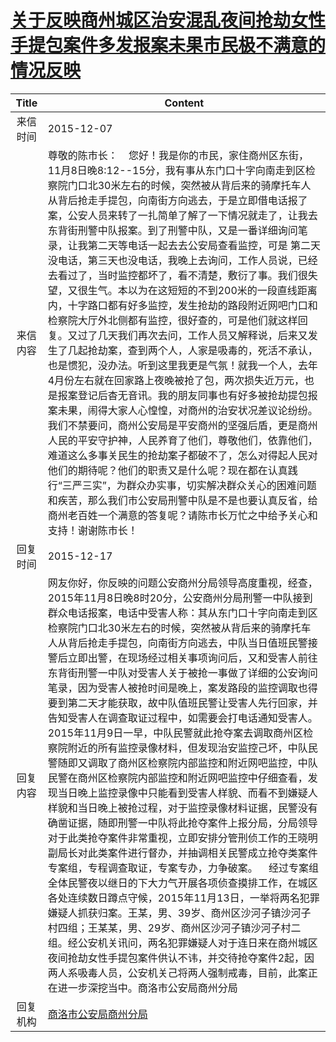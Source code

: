 # <a href="http://www.shangluo.gov.cn/zmhd/ldxxxx.jsp?urltype=leadermail.LeaderMailContentUrl&wbtreeid=1112&leadermailid=3429">关于反映商州城区治安混乱夜间抢劫女性手提包案件多发报案未果市民极不满意的情况反映</a>
| Title |                                                                                                                                                                                                                                                                                                                                                                                        Content                                                                                                                                                                                                                                                                                                                                                                                         |
|:-----:|----------------------------------------------------------------------------------------------------------------------------------------------------------------------------------------------------------------------------------------------------------------------------------------------------------------------------------------------------------------------------------------------------------------------------------------------------------------------------------------------------------------------------------------------------------------------------------------------------------------------------------------------------------------------------------------------------------------------------------------------------------------------------------------|
| 来信时间  | 2015-12-07                                                                                                                                                                                                                                                                                                                                                                                                                                                                                                                                                                                                                                                                                                                                                                             |
| 来信内容  | 尊敬的陈市长：    您好！我是你的市民，家住商州区东街，11月8日晚8:12--15分，我有事从东门口十字向南走到区检察院门口北30米左右的时候，突然被从背后来的骑摩托车人从背后抢走手提包，向南街方向逃去，于是立即借电话报了案，公安人员来转了一扎简单了解了一下情况就走了，让我去东背街刑警中队报案。到了刑警中队，又是一番详细询问笔录，让我第二天等电话一起去去公安局查看监控，可是 第二天没电话，第三天也没电话，我晚上去询问，工作人员说，已经去看过了，当时监控都坏了，看不清楚，敷衍了事。我们很失望，又很生气。本以为在这短短的不到200米的一段直线距离内，十字路口都有好多监控，发生抢劫的路段附近网吧门口和检察院大厅外北侧都有监控，很好查的，可是他们就这样回复。又过了几天我们再次去问，工作人员又解释说，后来又发生了几起抢劫案，查到两个人，人家是吸毒的，死活不承认，也是惯犯，没办法。听到这里我更是气氛！就我一个人，去年4月份左右就在回家路上夜晚被抢了包，两次损失近万元，也是报案登记后杳无音讯。我的朋友同事也有好多被抢劫提包报案未果，闹得大家人心惶惶，对商州的治安状况差议论纷纷。我们不禁要问，商州公安局是平安商州的坚强后盾，更是商州人民的平安守护神，人民养育了他们，尊敬他们，依靠他们，难道这么多事关民生的抢劫案子都破不了，怎么对得起人民对他们的期待呢？他们的职责又是什么呢？现在都在认真践行“三严三实”，为群众办实事，切实解决群众关心的困难问题和疾苦，那么我们市公安局刑警中队是不是也要认真反省，给商州老百姓一个满意的答复呢？请陈市长万忙之中给予关心和支持！谢谢陈市长！                                                                       |
| 回复时间  | 2015-12-17                                                                                                                                                                                                                                                                                                                                                                                                                                                                                                                                                                                                                                                                                                                                                                             |
| 回复内容  | 网友你好，你反映的问题公安商州分局领导高度重视，经查，2015年11月8日晚8时20分，公安商州分局刑警一中队接到群众电话报案，电话中受害人称：其从东门口十字向南走到区检察院门口北30米左右的时候，突然被从背后来的骑摩托车人从背后抢走手提包，向南街方向逃去，中队当日值班民警接警后立即出警，在现场经过相关事项询问后，又和受害人前往东背街刑警一中队对受害人关于被抢一事做了详细的公安询问笔录，因为受害人被抢时间是晚上，案发路段的监控调取也得要到第二天才能获取，故中队值班民警让受害人先行回家，并告知受害人在调查取证过程中，如需要会打电话通知受害人。2015年11月9日一早，中队民警就此抢夺案去调取商州区检察院附近的所有监控录像材料，但发现治安监控己坏，中队民警随即又调取了商州区检察院内部监控和附近网吧监控，中队民警在商州区检察院内部监控和附近网吧监控中仔细查看，发现当日晚上监控录像中只能看到受害人样貌、而看不到嫌疑人样貌和当日晚上被抢过程，对于监控录像材料证据，民警没有确凿证据，随即刑警一中队将此抢夺案件上报分局，分局领导对于此类抢夺案件非常重视，立即安排分管刑侦工作的王晓明副局长对此类案件进行督办，并抽调相关民警成立抢夺类案件专案组，专程调查取证，专案专办，力争破案。    经过专案组全体民警夜以继日的下大力气开展各项侦查摸排工作，在城区各处连续数日蹲点守候，2015年11月13日，一举将两名犯罪嫌疑人抓获归案。王某，男、39岁、商州区沙河子镇沙河子村四组；王某某，男、29岁、商州区沙河子镇沙河子村二组。经公安机关讯问，两名犯罪嫌疑人对于连日来在商州城区夜间抢劫女性手提包案件供认不讳，并交待抢夺案件2起，因两人系吸毒人员，公安机关己将两人强制戒毒，目前，此案正在进一步深挖当中。商洛市公安局商州分局 |
| 回复机构  | <a href="../../category/agencies/商洛市公安局商州分局.md">商洛市公安局商州分局</a>                                                                                                                                                                                                                                                                                                                                                                                                                                                                                                                                                                                                                                                                                                                         |